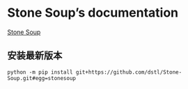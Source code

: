 # Stone Soup’s documentation

[Stone Soup](https://stonesoup.readthedocs.io/en/latest/)

## 安装最新版本
```
python -m pip install git+https://github.com/dstl/Stone-Soup.git#egg=stonesoup
```

